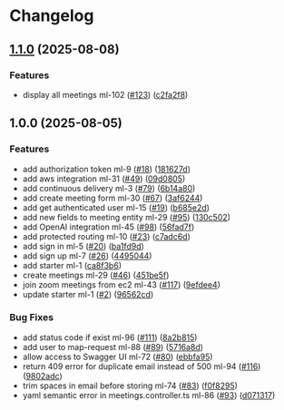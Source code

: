 # Changelog

## [1.1.0](https://github.com/BinaryStudioAcademy/bsa-2025-meetlytic/compare/backend-v1.0.0...backend-v1.1.0) (2025-08-08)


### Features

* display all meetings ml-102 ([#123](https://github.com/BinaryStudioAcademy/bsa-2025-meetlytic/issues/123)) ([c2fa2f8](https://github.com/BinaryStudioAcademy/bsa-2025-meetlytic/commit/c2fa2f8fa5509f6d9e98baae85a1d381d9921ea4))

## 1.0.0 (2025-08-05)


### Features

* add authorization token ml-9 ([#18](https://github.com/BinaryStudioAcademy/bsa-2025-meetlytic/issues/18)) ([181627d](https://github.com/BinaryStudioAcademy/bsa-2025-meetlytic/commit/181627d7ca68aa024d4d75f462f9e7c1c5f4c4ad))
* add aws integration ml-31 ([#49](https://github.com/BinaryStudioAcademy/bsa-2025-meetlytic/issues/49)) ([09d0805](https://github.com/BinaryStudioAcademy/bsa-2025-meetlytic/commit/09d08056d6ff3151a8f1b769d693869f43c367ca))
* add continuous delivery ml-3 ([#79](https://github.com/BinaryStudioAcademy/bsa-2025-meetlytic/issues/79)) ([6b14a80](https://github.com/BinaryStudioAcademy/bsa-2025-meetlytic/commit/6b14a80eeea6bc3f1314efab21fcb44362b6685d))
* add create meeting form ml-30 ([#67](https://github.com/BinaryStudioAcademy/bsa-2025-meetlytic/issues/67)) ([3af6244](https://github.com/BinaryStudioAcademy/bsa-2025-meetlytic/commit/3af624427dcbc9e8e5ab50bec4d6e08997037a76))
* add get authenticated user ml-15 ([#19](https://github.com/BinaryStudioAcademy/bsa-2025-meetlytic/issues/19)) ([b685e2d](https://github.com/BinaryStudioAcademy/bsa-2025-meetlytic/commit/b685e2da2b777d2b6737ba659252744e14de4ba9))
* add new fields to meeting entity ml-29 ([#95](https://github.com/BinaryStudioAcademy/bsa-2025-meetlytic/issues/95)) ([130c502](https://github.com/BinaryStudioAcademy/bsa-2025-meetlytic/commit/130c5022814cb445c5622e67002d9f2ad74f5d4d))
* add OpenAI integration ml-45 ([#98](https://github.com/BinaryStudioAcademy/bsa-2025-meetlytic/issues/98)) ([56fad7f](https://github.com/BinaryStudioAcademy/bsa-2025-meetlytic/commit/56fad7fabafbee861510b7be06db50439022ad46))
* add protected routing ml-10 ([#23](https://github.com/BinaryStudioAcademy/bsa-2025-meetlytic/issues/23)) ([c7adc6d](https://github.com/BinaryStudioAcademy/bsa-2025-meetlytic/commit/c7adc6de7225f6f67b79a6b0445cd671e98e0c9e))
* add sign in ml-5 ([#20](https://github.com/BinaryStudioAcademy/bsa-2025-meetlytic/issues/20)) ([ba1fd9d](https://github.com/BinaryStudioAcademy/bsa-2025-meetlytic/commit/ba1fd9d5c50ae069004af6ecde164811d319cbe6))
* add sign up ml-7 ([#26](https://github.com/BinaryStudioAcademy/bsa-2025-meetlytic/issues/26)) ([4495044](https://github.com/BinaryStudioAcademy/bsa-2025-meetlytic/commit/4495044f5fe25ab20fa489a96331c46cdf7c912e))
* add starter ml-1 ([ca8f3b6](https://github.com/BinaryStudioAcademy/bsa-2025-meetlytic/commit/ca8f3b6b4ce4fd2801d41380353e3aa0f1cf7552))
* create meetings ml-29 ([#46](https://github.com/BinaryStudioAcademy/bsa-2025-meetlytic/issues/46)) ([451be5f](https://github.com/BinaryStudioAcademy/bsa-2025-meetlytic/commit/451be5f0cf8ec2cf26fac180c36ce698cb7cb5ae))
* join zoom meetings from ec2 ml-43 ([#117](https://github.com/BinaryStudioAcademy/bsa-2025-meetlytic/issues/117)) ([9efdee4](https://github.com/BinaryStudioAcademy/bsa-2025-meetlytic/commit/9efdee42fc7b4e68dc88f4d6c1f1d49ddd48cb7a))
* update starter ml-1 ([#2](https://github.com/BinaryStudioAcademy/bsa-2025-meetlytic/issues/2)) ([96562cd](https://github.com/BinaryStudioAcademy/bsa-2025-meetlytic/commit/96562cd5d9b27b2d86f6e7b5f4d4bfe82b2f1d5c))


### Bug Fixes

* add status code if exist ml-96 ([#111](https://github.com/BinaryStudioAcademy/bsa-2025-meetlytic/issues/111)) ([8a2b815](https://github.com/BinaryStudioAcademy/bsa-2025-meetlytic/commit/8a2b815d13075e20b846467ae590275ef233c4f6))
* add user to map-request ml-88 ([#89](https://github.com/BinaryStudioAcademy/bsa-2025-meetlytic/issues/89)) ([5716a8d](https://github.com/BinaryStudioAcademy/bsa-2025-meetlytic/commit/5716a8dc22a241f609a607da7f8b0e1bff4b7b17))
* allow access to Swagger UI ml-72 ([#80](https://github.com/BinaryStudioAcademy/bsa-2025-meetlytic/issues/80)) ([ebbfa95](https://github.com/BinaryStudioAcademy/bsa-2025-meetlytic/commit/ebbfa953474527359ce78e8774c4feb02a741bbe))
* return 409 error for duplicate email instead of 500 ml-94 ([#116](https://github.com/BinaryStudioAcademy/bsa-2025-meetlytic/issues/116)) ([9802adc](https://github.com/BinaryStudioAcademy/bsa-2025-meetlytic/commit/9802adc1ccdfde2a36d52fc8e9ba8a9f47893d0a))
* trim spaces in email before storing ml-74 ([#83](https://github.com/BinaryStudioAcademy/bsa-2025-meetlytic/issues/83)) ([f0f8295](https://github.com/BinaryStudioAcademy/bsa-2025-meetlytic/commit/f0f8295d1b69654e7aef858ba10511bbe86d8dc0))
* yaml semantic error in meetings.controller.ts ml-86 ([#93](https://github.com/BinaryStudioAcademy/bsa-2025-meetlytic/issues/93)) ([d071317](https://github.com/BinaryStudioAcademy/bsa-2025-meetlytic/commit/d071317b05f526c377057f4f966cfd463add7373))
